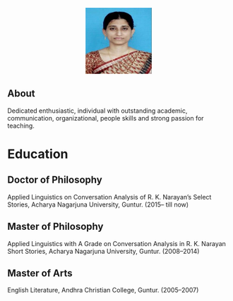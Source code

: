 <p align="center">
  <img width="150" height="150" src="https://github.com/sabiyashaik/Profile/blob/main/picture.jpg">
</p>

## About 
Dedicated enthusiastic, individual with outstanding academic, communication, organizational, people skills and strong passion for teaching.

# Education
## Doctor of Philosophy
Applied Linguistics on Conversation Analysis of R. K. Narayan’s Select Stories, Acharya Nagarjuna University, Guntur. (2015– till now)

## Master of Philosophy
Applied Linguistics with A Grade on Conversation Analysis in R. K. Narayan Short Stories, Acharya Nagarjuna University, Guntur. (2008–2014)

## Master of Arts
English Literature, Andhra Christian College, Guntur. (2005–2007)
